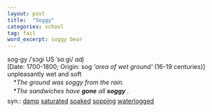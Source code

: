 ```yaml
---
layout: post
title:  "Soggy"
categories: school
tag: fail
word_excerpt: soggy bear
---
```

<DIV style="MARGIN: 0px 0px 5px">sog<B>·</B>gy /ˈsɔgi US ˈsɑːgi/ <I>adj</I> <BR>[Date: 1700-1800; Origin: sog <I>'area of wet ground'</I> (16-19 centuries)]<BR>unpleasantly wet and soft<BR>　*<I>The ground was soggy from the rain.</I><BR>　*<I>The sandwiches have <B>gone</B> all <B>soggy</B> .</I></DIV>
<DIV style="MARGIN: 0px 0px 5px">
<DIV style="MARGIN: 4px 0px">syn.: <A href="{{ site.baseurl }}/damp"><U>damp</U></A> <A href="{{ site.baseurl }}/saturated"><U>saturated</U></A> <A href="{{ site.baseurl }}/soaked"><U>soaked</U></A> <A href="{{ site.baseurl }}/sopping"><U>sopping</U></A> <A href="{{ site.baseurl }}/waterlogged"><U>waterlogged</U></A></DIV></DIV>
